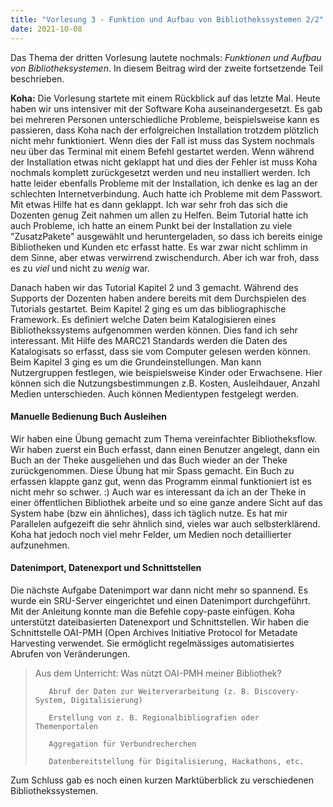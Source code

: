 ```yaml
---
title: "Vorlesung 3 - Funktion und Aufbau von Bibliothekssystemen 2/2"
date: 2021-10-08
---
```


Das Thema der dritten Vorlesung lautete nochmals: *Funktionen und Aufbau von Bibliotheksystemen*. In diesem Beitrag wird der zweite fortsetzende Teil beschrieben.

**Koha:** Die Vorlesung startete mit einem Rückblick auf das letzte Mal. Heute haben wir uns intensiver mit der Software Koha auseinandergesetzt. Es gab bei mehreren Personen unterschiedliche Probleme, beispielsweise kann es passieren, dass Koha nach der erfolgreichen Installation trotzdem plötzlich nicht mehr funktioniert. Wenn dies der Fall ist muss das System nochmals neu über das Terminal mit einem Befehl gestartet werden. Wenn während der Installation etwas nicht geklappt hat und dies der Fehler ist muss Koha nochmals komplett zurückgesetzt werden und neu installiert werden.
Ich hatte leider ebenfalls Probleme mit der Installation, ich denke es lag an der schlechten Internetverbindung. Auch hatte ich Probleme mit dem Passwort. Mit etwas Hilfe hat es dann geklappt. Ich war sehr froh das sich die Dozenten genug Zeit nahmen um allen zu Helfen. Beim Tutorial hatte ich auch Probleme, ich hatte an einem Punkt bei der Installation zu viele "ZusatzPakete" ausgewählt und heruntergeladen, so dass ich bereits einige Bibliotheken und Kunden etc erfasst hatte. Es war zwar nicht schlimm in dem Sinne, aber etwas verwirrend zwischendurch. Aber ich war froh, dass es zu *viel* und nicht zu *wenig* war.

Danach haben wir das Tutorial Kapitel 2 und 3 gemacht. Während des Supports der Dozenten haben andere bereits mit dem Durchspielen des Tutorials gestartet. Beim Kapitel 2 ging es um das bibliographische Framework. Es definiert welche Daten beim Katalogisieren eines Bibliothekssystems aufgenommen werden können. Dies fand ich sehr interessant. Mit Hilfe des MARC21 Standards werden die Daten des Katalogisats so erfasst, dass sie vom Computer gelesen werden können. Beim Kapitel 3 ging es um die Grundeinstellungen. Man kann Nutzergruppen festlegen, wie beispielsweise Kinder oder Erwachsene. Hier können sich die Nutzungsbestimmungen z.B. Kosten, Ausleihdauer, Anzahl Medien unterschieden. Auch können Medientypen festgelegt werden.


#### Manuelle Bedienung Buch Ausleihen
Wir haben eine Übung gemacht zum Thema vereinfachter Bibliotheksflow. Wir haben zuerst ein Buch erfasst, dann einen Benutzer angelegt, dann ein Buch an der Theke ausgeliehen und das Buch wieder an der Theke zurückgenommen. Diese Übung hat mir Spass gemacht. Ein Buch zu erfassen klappte ganz gut, wenn das Programm einmal funktioniert ist es nicht mehr so schwer. :) Auch war es interessant da ich an der Theke in einer öffentlichen Bibliothek arbeite und so eine ganze andere Sicht auf das System habe (bzw ein ähnliches), dass ich täglich nutze. Es hat mir Parallelen aufgezeift die sehr ähnlich sind, vieles war auch selbsterklärend. Koha hat jedoch noch viel mehr Felder, um Medien noch detaillierter aufzunehmen. 


#### Datenimport, Datenexport und Schnittstellen
Die nächste Aufgabe Datenimport war dann nicht mehr so spannend. Es wurde ein SRU-Server eingerichtet und einen Datenimport durchgeführt. Mit der Anleitung konnte man die Befehle copy-paste einfügen. Koha unterstützt dateibasierten Datenexport und Schnittstellen. Wir haben die Schnittstelle OAI-PMH (Open Archives Initiative Protocol for Metadate Harvesting verwendet. Sie ermöglicht regelmässiges automatisiertes Abrufen von Veränderungen. 

>Aus dem Unterricht:
>Was nützt OAI-PMH meiner Bibliothek?
>
>        Abruf der Daten zur Weiterverarbeitung (z. B. Discovery-System, Digitalisierung)
>        
>        Erstellung von z. B. Regionalbibliografien oder Themenportalen
>        
>        Aggregation für Verbundrecherchen
>        
>        Datenbereitstellung für Digitalisierung, Hackathons, etc.
        
Zum Schluss gab es noch einen kurzen Marktüberblick zu verschiedenen Bibliothekssystemen. 

